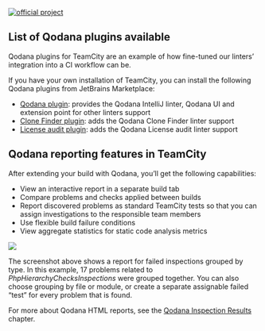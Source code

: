 [//]: # (title: TeamCity plugins)

[![official project](https://jb.gg/badges/official-flat-square.svg)](https://confluence.jetbrains.com/display/ALL/JetBrains+on+GitHub)

## List of Qodana plugins available
Qodana plugins for TeamCity are an example of how fine-tuned our linters’ integration into a CI workflow can be.

If you have your own installation of TeamCity, you can install the following Qodana plugins from JetBrains Marketplace:

* [Qodana plugin](https://plugins.jetbrains.com/plugin/15498-qodana): provides the Qodana IntelliJ linter, Qodana UI and extension point for other linters support
* [Clone Finder plugin](https://plugins.jetbrains.com/plugin/16784-qodana-clone-finder): adds the Qodana Clone Finder linter support
* [License audit plugin](https://plugins.jetbrains.com/plugin/17283-qodana-license-audit):  adds the Qodana License audit linter support

## Qodana reporting features in TeamCity

After extending your build with Qodana, you’ll get the following capabilities:

- View an interactive report in a separate build tab
- Compare problems and checks applied between builds
- Report discovered problems as standard TeamCity tests so that you can assign investigations to the responsible team members
- Use flexible build failure conditions
- View aggregate statistics for static code analysis metrics

![](tc-plugin.png)

The screenshot above shows a report for failed inspections grouped by type. In this example, 17 problems related to *PhpHierarchyChecksInspections* were grouped together. You can also choose grouping by file or module, or create a separate assignable failed “test” for every problem that is found.

For more about Qodana HTML reports, see the [Qodana Inspection Results](results.md) chapter.
